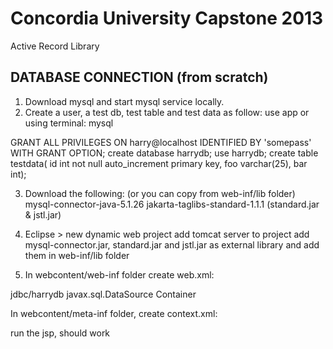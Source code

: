Concordia University Capstone 2013
===

Active Record Library





DATABASE CONNECTION (from scratch)
-------------------
1. Download mysql and start mysql service locally.
2. Create a user, a test db, test table and test data as follow:
use app or using terminal: mysql

GRANT ALL PRIVILEGES ON  harry@localhost IDENTIFIED BY 'somepass' WITH GRANT OPTION;
create database harrydb;
use harrydb;
create table testdata(
id int not null auto_increment primary key,
foo varchar(25),
bar int);

3. Download the following: (or you can copy from web-inf/lib folder)
mysql-connector-java-5.1.26
jakarta-taglibs-standard-1.1.1 (standard.jar & jstl.jar)

4. Eclipse > new dynamic web project
add tomcat server to project
add mysql-connector.jar, standard.jar and jstl.jar as external library
and add them in web-inf/lib folder

5. In webcontent/web-inf folder create web.xml:
<web-app xmlns="http://java.sun.com/xml/ns/j2ee"
    xmlns:xsi="http://www.w3.org/2001/XMLSchema-instance"
    xsi:schemaLocation="http://java.sun.com/xml/ns/j2ee
http://java.sun.com/xml/ns/j2ee/web-app_2_4.xsd"
    version="2.4">
  <resource-ref>
      <res-ref-name>jdbc/harrydb</res-ref-name>
      <res-type>javax.sql.DataSource</res-type>
      <res-auth>Container</res-auth>
  </resource-ref>
</web-app>

In webcontent/meta-inf folder, create context.xml:
<Context>
	<Resource name="jdbc/harrydb" auth="Container"
		type="javax.sql.DataSource" maxActive="20" maxIdle="30"
		maxWait="10000" username="harry" password="harry"
		driverClassName="com.mysql.jdbc.Driver"
		url="jdbc:mysql://localhost:3306/harrydb" />
</Context>

run the jsp, should work